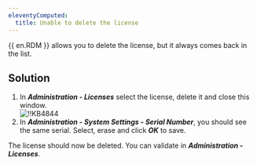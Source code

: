 ```yaml
---
eleventyComputed:
  title: Unable to delete the license
---
```

{{ en.RDM }} allows you to delete the license, but it always comes back in the list.
## Solution
1. In ***Administration - Licenses*** select the license, delete it and close this window.  
![!!KB4844](https://webdevolutions.azureedge.net/docs/en/kb/KB4844.png)
1. In ***Administration - System Settings - Serial Number***, you should see the same serial. Select, erase and click ***OK*** to save.  

The license should now be deleted. You can validate in ***Administration - Licenses***.
